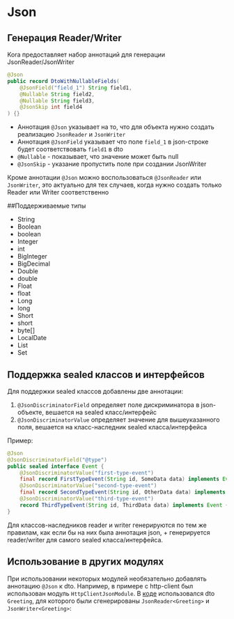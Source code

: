 # Json

## Генерация Reader/Writer

Kora предоставляет набор аннотаций для генерации JsonReader/JsonWriter

```java
@Json
public record DtoWithNullableFields(
    @JsonField("field_1") String field1,
    @Nullable String field2,
    @Nullable String field3,
    @JsonSkip int field4
) {}
```

* Аннотация `@Json` указывает на то, что для объекта нужно создать реализацию `JsonReader` и `JsonWriter`
* Аннотация `@JsonField` указывает что поле `field_1` в json-строке будет соответствовать `field1` в dto
* `@Nullable` - показывает, что значение может быть null
* `@JsonSkip` - указание пропустить поле при создании JsonWriter

Кроме аннотации `@Json` можно воспользоваться `@JsonReader` или `JsonWriter`, это 
актуально для тех случаев, когда нужно создать только Reader или Writer соответственно

##Поддерживаемые типы

* String
* Boolean
* boolean
* Integer
* int
* BigInteger
* BigDecimal
* Double
* double
* Float
* float
* Long
* long
* Short
* short
* byte[]
* LocalDate
* List<Integer>
* Set<Integer>

## Поддержка sealed классов и интерфейсов

Для поддержки sealed классов добавлены две аннотации:
1. `@JsonDiscriminatorField` определяет поле дискриминатора в json-объекте, вешается на sealed класс/интерфейс
2. `@JsonDiscriminatorValue` определяет значение для вышеуказанного поля, вешается на класс-наследник sealed класса/интерфейса

Пример:
```java
@Json
@JsonDiscriminatorField("@type")
public sealed interface Event {
    @JsonDiscriminatorValue("first-type-event")
    final record FirstTypeEvent(String id, SomeData data) implements Event {}
    @JsonDiscriminatorValue("second-type-event")
    final record SecondTypeEvent(String id, OtherData data) implements Event {}
    @JsonDiscriminatorValue("third-type-event")
    record ThirdTypeEvent(String id, ThirdData data) implements Event {}
}
```

Для классов-наследников reader и writer генерируются по тем же правилам, как если бы на них была аннотация json, + генерируется reader/writer для самого sealed класса/интерфейса. 


## Использование в других модулях
При использовании некоторых модулей необязательно добавлять аннотацию `@Json` к dto. Например, в примере с http-client был использован модуль `HttpClientJsonModule`.
В [коде](/kora/features/http-client/#client_gen) использовался dto `Greeting`, для которого были сгенерированы `JsonReader<Greeting>` и `JsonWriter<Greeting>`:

